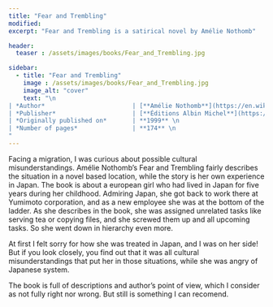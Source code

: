 ```yaml
---
title: "Fear and Trembling"
modified:
excerpt: "Fear and Trembling is a satirical novel by Amélie Nothomb"

header:
  teaser : /assets/images/books/Fear_and_Trembling.jpg

sidebar:
  - title: "Fear and Trembling"
    image : /assets/images/books/Fear_and_Trembling.jpg
    image_alt: "cover"
    text: "\n
| *Author*                        | [**Amélie Nothomb**](https://en.wikipedia.org/wiki/Am%C3%A9lie_Nothomb/) \n
| *Publisher*                     | [**Éditions Albin Michel**](https://en.wikipedia.org/wiki/%C3%89ditions_Albin_Michel) \n
| *Originally published on*       | **1999** \n
| *Number of pages*               | **174** \n
"
---
```



Facing a migration, I was curious about possible cultural misunderstandings. Amélie Nothomb’s Fear and Trembling fairly describes the situation in a novel based location, while the story is her own experience in Japan. The book is about a european girl who had lived in Japan for five years during her childhood. Admiring Japan, she got back to work there at Yumimoto corporation, and as a new employee she was at the bottom of the ladder. As she describes in the book, she was assigned unrelated tasks like serving tea or copying files, and she screwed them up and all upcoming tasks. So she went down in hierarchy even more. 

At first I felt sorry for how she was treated in Japan, and I was on her side! But if you look closely, you find out that it was all cultural misunderstandings that put her in those situations, while she was angry of Japanese system. 

The book is full of descriptions and author’s point of view, which I consider as not fully right nor wrong. But still is something I can recomend.
